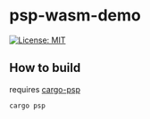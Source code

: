 # psp-wasm-demo

[![License: MIT](https://img.shields.io/badge/License-MIT-brightgreen?style=flat-square)](/LICENSE)

## How to build

requires [cargo-psp](https://github.com/overdrivenpotato/rust-psp)

```sh
cargo psp
```
